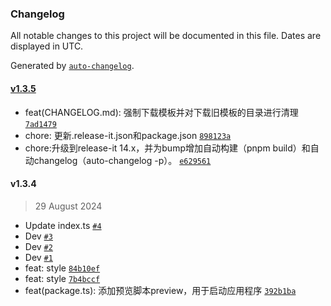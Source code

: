 ### Changelog

All notable changes to this project will be documented in this file. Dates are displayed in UTC.

Generated by [`auto-changelog`](https://github.com/CookPete/auto-changelog).

#### [v1.3.5](https://github.com/binghuis/create-hotpot/compare/v1.3.4...v1.3.5)

- feat(CHANGELOG.md): 强制下载模板并对下载旧模板的目录进行清理 [`7ad1479`](https://github.com/binghuis/create-hotpot/commit/7ad14791dbaa32d2cb86d657b7300284e27e5cf9)
- chore: 更新.release-it.json和package.json [`898123a`](https://github.com/binghuis/create-hotpot/commit/898123a741b877cc799a29de5dbc3b7fd7b46bea)
- chore:升级到release-it 14.x，并为bump增加自动构建（pnpm build）和自动changelog（auto-changelog -p）。 [`e629561`](https://github.com/binghuis/create-hotpot/commit/e6295612e81bfb3cfbc12c667bf234fb1013baec)

#### v1.3.4

> 29 August 2024

- Update index.ts [`#4`](https://github.com/binghuis/create-hotpot/pull/4)
- Dev [`#3`](https://github.com/binghuis/create-hotpot/pull/3)
- Dev [`#2`](https://github.com/binghuis/create-hotpot/pull/2)
- Dev [`#1`](https://github.com/binghuis/create-hotpot/pull/1)
- feat: style [`84b10ef`](https://github.com/binghuis/create-hotpot/commit/84b10efa8236037d58534e24be3b4f108f4e24dc)
- feat: style [`7b4bccf`](https://github.com/binghuis/create-hotpot/commit/7b4bccfef90c438af19520c0bf1ca3b1bedc8c54)
- feat(package.ts): 添加预览脚本preview，用于启动应用程序 [`392b1ba`](https://github.com/binghuis/create-hotpot/commit/392b1ba81f9f5ed230add8f0958b06764aacbfd1)
